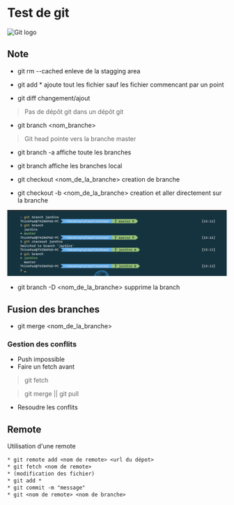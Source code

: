 # Test de git

![Git logo](https://res.cloudinary.com/practicaldev/image/fetch/s---Xg28U2u--/c_imagga_scale,f_auto,fl_progressive,h_420,q_auto,w_1000/https://dev-to-uploads.s3.amazonaws.com/i/q7uy4yxekcljpr70p2xk.png)

## Note
* git rm --cached enleve de la stagging area

* git add * ajoute tout les fichier sauf les fichier commencant par un point 

* git diff changement/ajout


> Pas de dépôt git dans un dépôt git

* git branch <nom_branche>

> Git head pointe vers la branche master

* git branch -a affiche toute les branches

* git branch affiche les branches local

 * git checkout <nom_de_la_branche> creation de branche 

* git checkout -b <nom_de_la_branche> creation et aller directement sur la branche
 
![Git logo](/assets/capt01.png)

* git branch -D <nom_de_la_branche> supprime la branch

## Fusion des branches
 * git merge <nom_de_la_branche>

### Gestion des conflits
 * Push impossible 
 * Faire un fetch avant
  > git fetch
  
  > git merge || git pull
 * Resoudre les conflits

## Remote
 Utilisation d'une remote

    * git remote add <nom de remote> <url du dépot>
    * git fetch <nom de remote>
    * (modification des fichier)
    * git add *
    * git commit -m "message"
    * git <nom de remote> <nom de branche>

<!-- ## Pull request -->
